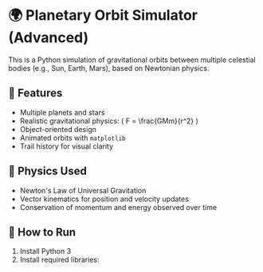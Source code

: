 # 🌍 Planetary Orbit Simulator (Advanced)

This is a Python simulation of gravitational orbits between multiple celestial bodies (e.g., Sun, Earth, Mars), based on Newtonian physics.

## 🚀 Features
- Multiple planets and stars
- Realistic gravitational physics: \( F = \frac{GMm}{r^2} \)
- Object-oriented design
- Animated orbits with `matplotlib`
- Trail history for visual clarity

## 🧪 Physics Used
- Newton's Law of Universal Gravitation
- Vector kinematics for position and velocity updates
- Conservation of momentum and energy observed over time

## 🔧 How to Run

1. Install Python 3
2. Install required libraries:
